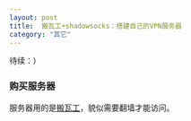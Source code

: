 ```yaml
---
layout: post
title:  搬瓦工+shadowsocks：搭建自己的VPN服务器
category: "其它"
---
```


待续：）

### 购买服务器

服务器用的是[搬瓦工](https://bandwagonhost.com)，貌似需要翻墙才能访问。


